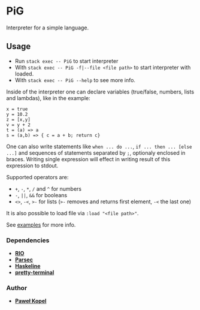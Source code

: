 # PiG

Interpreter for a simple language.

## Usage  

* Run `stack exec -- PiG` to start interpreter
* With `stack exec -- PiG -f|--file <file path>` to start interpreter with <file> loaded.
* With `stack exec -- PiG --help` to see more info.

Inside of the interpreter one can declare variables (true/false, numbers, lists and lambdas), like in the example:

```
x = true
y = 10.2
z = [x,y]
v = y + 2
t = (a) => a
s = (a,b) => { c = a + b; return c}
```

One can also write statements like `when ... do ...`, `if ... then ... [else ...]` and sequences of statements separated by `;`, 
optionaly enclosed in braces. Writing single expression will effect in writing result of this expression to stdout. 

Supported operators are:
* `+`, `-`, `*`, `/` and `^` for numbers
* `-`, `||`, `&&` for booleans
* `<>`, `-<`, `>-` for lists (`>-` removes and returns first element, `-<` the last one)

It is also possible to load file via `:load "<file path>"`.

See [examples](https://github.com/PKopel/PiG/tree/master/examples) for more info.

### Dependencies
* **[RIO](https://hackage.haskell.org/package/rio)**
* **[Parsec](https://hackage.haskell.org/package/parsec)**
* **[Haskeline](https://hackage.haskell.org/package/haskeline)**
* **[pretty-terminal](https://github.com/loganmac/pretty-terminal)**

### Author

* **[Paweł Kopel](https://github.com/PKopel)**
